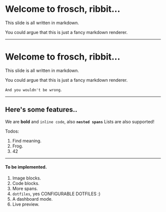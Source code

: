 # Welcome to frosch, ribbit... 

This slide is all written in markdown.

You could argue that this is just a fancy markdown renderer.

---

# Welcome to frosch, ribbit... 

This slide is all written in markdown.

You could argue that this is just a fancy markdown renderer.

`And you wouldn't be wrong`.

---

## Here's some features..

We are **bold** and `inline code`, also **`nested spans`**
Lists are also supported!

Todos:
1. Find meaning.
2. Frog.
5. 42

---

#### To be implemented.

1. Image blocks.
2. Code blocks.
3. More spans.
4. `dotfiles`, yes CONFIGURABLE DOTFILES :)
5. A dashboard mode.
6. Live preview.

